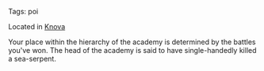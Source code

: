 Tags: poi

Located in [Knova](Knova)

Your place within the hierarchy of the academy is determined by the battles you've won. The head of the academy is said to have single-handedly killed a sea-serpent.
